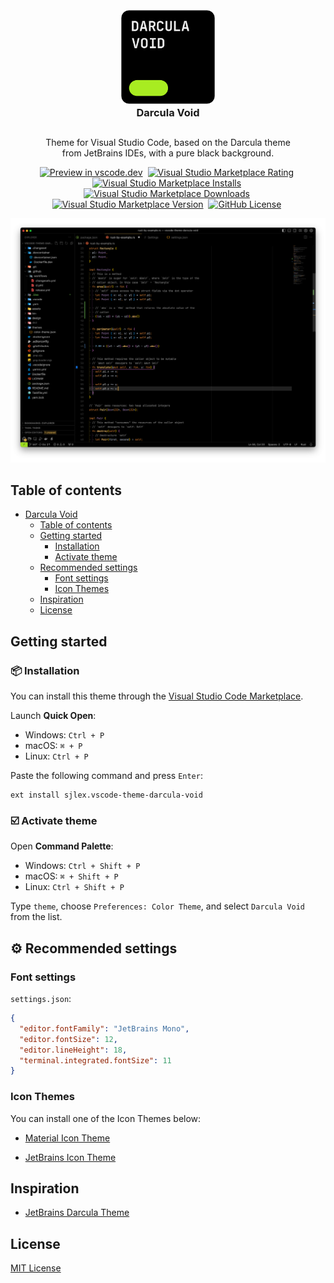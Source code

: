 <h3 id="darcula-void" align="center">
  <br>
    <img src="assets/icon.png" alt="logo" width="150">
  <br>
  Darcula Void
  <br>
</h1>

##

<div align="center">
  <p>Theme for Visual Studio Code, based on&nbsp;the Darcula theme <br> from JetBrains IDEs, with a&nbsp;pure black background.</p>
</div>

<p align="center">
  <a href="https://vscode.dev/theme/sjlex.vscode-theme-darcula-void"><img alt="Preview in vscode.dev" src="https://img.shields.io/badge/preview%20in-vscode.dev-black?labelColor=a8ec21&color=black"></a>&nbsp;
  <a href="https://marketplace.visualstudio.com/items?itemName=sjlex.vscode-theme-darcula-void"><img alt="Visual Studio Marketplace Rating" src="https://img.shields.io/visual-studio-marketplace/r/sjlex.vscode-theme-darcula-void?labelColor=black&color=black"></a>&nbsp;
  <a href="https://marketplace.visualstudio.com/items?itemName=sjlex.vscode-theme-darcula-void"><img alt="Visual Studio Marketplace Installs" src="https://img.shields.io/visual-studio-marketplace/i/sjlex.vscode-theme-darcula-void?labelColor=black&color=black"></a>&nbsp;
  <a href="https://marketplace.visualstudio.com/items?itemName=sjlex.vscode-theme-darcula-void"><img alt="Visual Studio Marketplace Downloads" src="https://img.shields.io/visual-studio-marketplace/d/sjlex.vscode-theme-darcula-void?labelColor=black&color=black"></a>&nbsp;
  <a href="https://marketplace.visualstudio.com/items?itemName=sjlex.vscode-theme-darcula-void&ssr=false#version-history"><img alt="Visual Studio Marketplace Version" src="https://img.shields.io/visual-studio-marketplace/v/sjlex.vscode-theme-darcula-void?labelColor=black&color=black"></a>&nbsp;
  <a href="https://github.com/sjlex/vscode-theme-darcula-void/blob/main/LICENSE"><img alt="GitHub License" src="https://img.shields.io/github/license/sjlex/vscode-theme-darcula-void?labelColor=black&color=black"></a>&nbsp;
</p>

![Screenshot](design/screenshot.png)

## Table of contents

- [Darcula Void](#darcula-void)
  - [Table of contents](#table-of-contents)
  - [Getting started](#getting-started)
    - [Installation](#installation)
    - [Activate theme](#activate-theme)
  - [Recommended settings](#recommended-settings)
    - [Font settings](#font-settings)
    - [Icon Themes](#icon-themes)
  - [Inspiration](#inspiration)
  - [License](#license)

## Getting started

<h3 id="installation">📦 Installation</h3>

You can install this theme through the [Visual Studio Code Marketplace](https://marketplace.visualstudio.com/items?itemName=sjlex.vscode-theme-darcula-void).

Launch **Quick Open**:

- Windows: `Ctrl + P`
- macOS: `⌘ + P`
- Linux: `Ctrl + P`

Paste the following command and press `Enter`:

```shell
ext install sjlex.vscode-theme-darcula-void
```

<h3 id="activate-theme">☑️ Activate theme</h3>

Open **Command Palette**:

- Windows: `Ctrl + Shift + P`
- macOS: `⌘ + Shift + P`
- Linux: `Ctrl + Shift + P`

Type `theme`, choose `Preferences: Color Theme`, and select `Darcula Void` from the list.

<h2 id="recommended-settings">⚙️ Recommended settings</h3>

### Font settings

`settings.json`:

```json
{
  "editor.fontFamily": "JetBrains Mono",
  "editor.fontSize": 12,
  "editor.lineHeight": 18,
  "terminal.integrated.fontSize": 11
}
```

### Icon Themes

You can install one of&nbsp;the Icon Themes below:

- [Material Icon Theme](https://marketplace.visualstudio.com/items?itemName=PKief.material-icon-theme)

- [JetBrains Icon Theme](https://marketplace.visualstudio.com/items?itemName=chadalen.vscode-jetbrains-icon-theme)

## Inspiration

- [JetBrains Darcula Theme](https://marketplace.visualstudio.com/items?itemName=Anan.jetbrains-darcula-theme)

## License

[MIT License](LICENSE)
